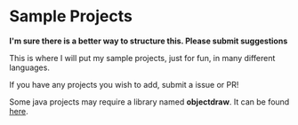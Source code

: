 # Sample Projects

**I'm sure there is a better way to structure this.  Please submit suggestions**

This is where I will put my sample projects, just for fun, in many different languages.

If you have any projects you wish to add, submit a issue or PR!

Some java projects may require a library named **objectdraw**.  It can be found [here](http://eventfuljava.cs.williams.edu/library/).
